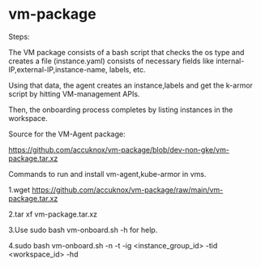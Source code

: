 # vm-package


Steps:

The VM package consists of a bash script that checks the os type and creates a file (instance.yaml) consists of necessary fields like internal-IP,external-IP,instance-name, labels, etc.

Using that data, the agent creates an instance,labels and get the k-armor script by hitting VM-management APIs.

Then, the onboarding process completes by listing instances in the workspace.

 
Source for the VM-Agent package:

https://github.com/accuknox/vm-package/blob/dev-non-gke/vm-package.tar.xz


Commands to run and install vm-agent,kube-armor in vms.

1.wget https://github.com/accuknox/vm-package/raw/main/vm-package.tar.xz

2.tar xf vm-package.tar.xz 

3.Use sudo bash vm-onboard.sh -h  for help.

4.sudo bash vm-onboard.sh  -n <instance-name> -t <key> <value> -ig <instance_group_id> -tid <workspace_id> -hd <host-domain>
